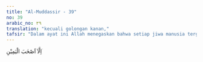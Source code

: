 ```yaml
---
title: "Al-Muddassir - 39"
no: 39
arabic_no: ٣٩
translation: "kecuali golongan kanan,"
tafsir: "Dalam ayat ini Allah menegaskan bahwa setiap jiwa manusia tergadai di sisi Allah. Baik yang muslim maupun yang kafir, yang ingkar atau pun yang taat, semuanya tergantung kepada Allah. Tiap jiwa terikat dengan amal yang dikerjakan sampai hari Kiamat, kecuali golongan kanan. Artinya mereka dapat melepaskan keterikatan mereka di sisi Allah dengan amal-amal baik yang mereka kerjakan, sebagaimana halnya seorang dapat melepaskan diri dari status gadai karena telah membayarkan kewajibannya.\n\nGolongan kanan yang dimaksudkan adalah orang-orang mukmin yang ikhlas, yang menerima buku amalan mereka di sebelah kanan di hari Kiamat. Akan tetapi, ada pula yang mengatakan golongan kanan dalam ayat ini adalah anak-anak yang memang belum diperhitungkan dosa dan kejahatannya. Bahkan ada yang berpendapat golongan kanan itu adalah para malaikat."
---
```


اِلَّآ اَصْحٰبَ الْيَمِيْنِ ۛ 
